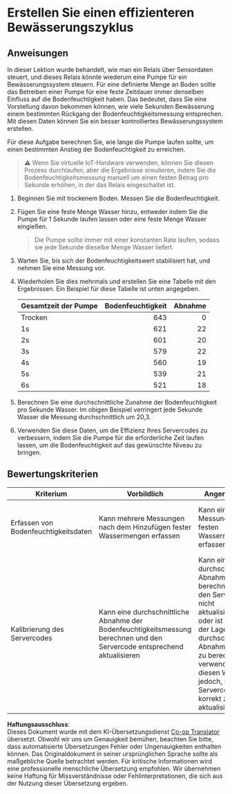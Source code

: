 <!--
CO_OP_TRANSLATOR_METADATA:
{
  "original_hash": "ed0fbd6aed084bfba7d5e2f206968c50",
  "translation_date": "2025-08-25T21:26:33+00:00",
  "source_file": "2-farm/lessons/3-automated-plant-watering/assignment.md",
  "language_code": "de"
}
-->
# Erstellen Sie einen effizienteren Bewässerungszyklus

## Anweisungen

In dieser Lektion wurde behandelt, wie man ein Relais über Sensordaten steuert, und dieses Relais könnte wiederum eine Pumpe für ein Bewässerungssystem steuern. Für eine definierte Menge an Boden sollte das Betreiben einer Pumpe für eine feste Zeitdauer immer denselben Einfluss auf die Bodenfeuchtigkeit haben. Das bedeutet, dass Sie eine Vorstellung davon bekommen können, wie viele Sekunden Bewässerung einem bestimmten Rückgang der Bodenfeuchtigkeitsmessung entsprechen. Mit diesen Daten können Sie ein besser kontrolliertes Bewässerungssystem erstellen.

Für diese Aufgabe berechnen Sie, wie lange die Pumpe laufen sollte, um einen bestimmten Anstieg der Bodenfeuchtigkeit zu erreichen.

> ⚠️ Wenn Sie virtuelle IoT-Hardware verwenden, können Sie diesen Prozess durchlaufen, aber die Ergebnisse simulieren, indem Sie die Bodenfeuchtigkeitsmessung manuell um einen festen Betrag pro Sekunde erhöhen, in der das Relais eingeschaltet ist.

1. Beginnen Sie mit trockenem Boden. Messen Sie die Bodenfeuchtigkeit.

1. Fügen Sie eine feste Menge Wasser hinzu, entweder indem Sie die Pumpe für 1 Sekunde laufen lassen oder eine feste Menge Wasser eingießen.

    > Die Pumpe sollte immer mit einer konstanten Rate laufen, sodass sie jede Sekunde dieselbe Menge Wasser liefert.

1. Warten Sie, bis sich der Bodenfeuchtigkeitswert stabilisiert hat, und nehmen Sie eine Messung vor.

1. Wiederholen Sie dies mehrmals und erstellen Sie eine Tabelle mit den Ergebnissen. Ein Beispiel für diese Tabelle ist unten angegeben.

    | Gesamtzeit der Pumpe | Bodenfeuchtigkeit | Abnahme |
    | --- | --: | -: |
    | Trocken | 643 |  0 |
    | 1s  | 621 | 22 |
    | 2s  | 601 | 20 |
    | 3s  | 579 | 22 |
    | 4s  | 560 | 19 |
    | 5s  | 539 | 21 |
    | 6s  | 521 | 18 |

1. Berechnen Sie eine durchschnittliche Zunahme der Bodenfeuchtigkeit pro Sekunde Wasser. Im obigen Beispiel verringert jede Sekunde Wasser die Messung durchschnittlich um 20,3.

1. Verwenden Sie diese Daten, um die Effizienz Ihres Servercodes zu verbessern, indem Sie die Pumpe für die erforderliche Zeit laufen lassen, um die Bodenfeuchtigkeit auf das gewünschte Niveau zu bringen.

## Bewertungskriterien

| Kriterium | Vorbildlich | Angemessen | Verbesserungswürdig |
| --------- | ----------- | ---------- | -------------------- |
| Erfassen von Bodenfeuchtigkeitsdaten | Kann mehrere Messungen nach dem Hinzufügen fester Wassermengen erfassen | Kann einige Messungen mit festen Wassermengen erfassen | Kann nur eine oder zwei Messungen erfassen oder ist nicht in der Lage, feste Wassermengen zu verwenden |
| Kalibrierung des Servercodes | Kann eine durchschnittliche Abnahme der Bodenfeuchtigkeitsmessung berechnen und den Servercode entsprechend aktualisieren | Kann eine durchschnittliche Abnahme berechnen, aber den Servercode nicht aktualisieren, oder ist nicht in der Lage, eine durchschnittliche Abnahme korrekt zu berechnen, verwendet diesen Wert jedoch, um den Servercode korrekt zu aktualisieren | Ist nicht in der Lage, eine durchschnittliche Abnahme zu berechnen oder den Servercode zu aktualisieren |

**Haftungsausschluss**:  
Dieses Dokument wurde mit dem KI-Übersetzungsdienst [Co-op Translator](https://github.com/Azure/co-op-translator) übersetzt. Obwohl wir uns um Genauigkeit bemühen, beachten Sie bitte, dass automatisierte Übersetzungen Fehler oder Ungenauigkeiten enthalten können. Das Originaldokument in seiner ursprünglichen Sprache sollte als maßgebliche Quelle betrachtet werden. Für kritische Informationen wird eine professionelle menschliche Übersetzung empfohlen. Wir übernehmen keine Haftung für Missverständnisse oder Fehlinterpretationen, die sich aus der Nutzung dieser Übersetzung ergeben.